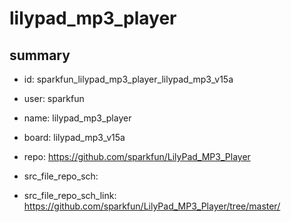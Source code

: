 # lilypad_mp3_player
 
## summary 
* id: sparkfun_lilypad_mp3_player_lilypad_mp3_v15a
* user: sparkfun
* name: lilypad_mp3_player
* board: lilypad_mp3_v15a
* repo: https://github.com/sparkfun/LilyPad_MP3_Player



* src_file_repo_sch: 
* src_file_repo_sch_link: https://github.com/sparkfun/LilyPad_MP3_Player/tree/master/




